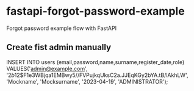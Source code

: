 # fastapi-forgot-password-example
Forgot password example flow with FastAPI

## Create fist admin manually
INSERT INTO users (email,password,name,surname,register_date,role) VALUES('admin@example.com', '$2b$12$F1e3WBjqa1EMBwy5//FVPujkqUksC2a.JJEqKGy2bYA.tB/lAkhLW', 'Mockname', 'Mocksurname', '2023-04-19', 'ADMINISTRATOR');
